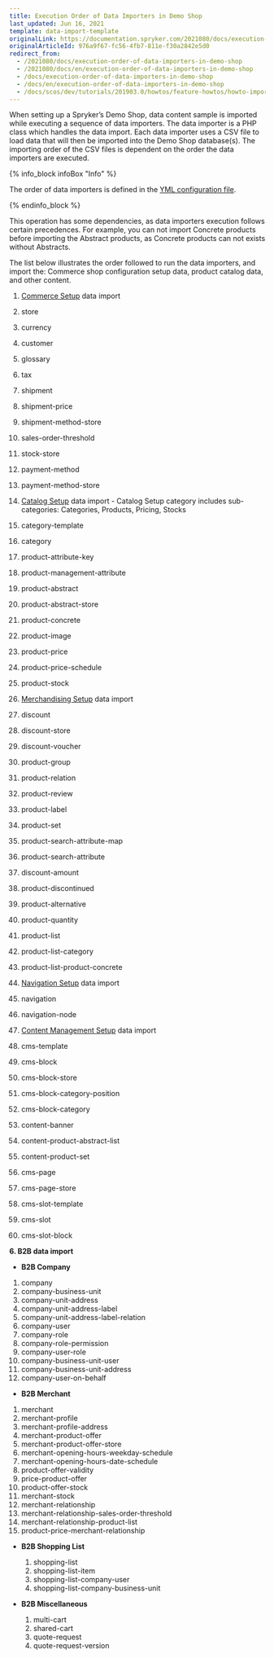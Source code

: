 ```yaml
---
title: Execution Order of Data Importers in Demo Shop
last_updated: Jun 16, 2021
template: data-import-template
originalLink: https://documentation.spryker.com/2021080/docs/execution-order-of-data-importers-in-demo-shop
originalArticleId: 976a9f67-fc56-4fb7-811e-f30a2842e5d0
redirect_from:
  - /2021080/docs/execution-order-of-data-importers-in-demo-shop
  - /2021080/docs/en/execution-order-of-data-importers-in-demo-shop
  - /docs/execution-order-of-data-importers-in-demo-shop
  - /docs/en/execution-order-of-data-importers-in-demo-shop
  - /docs/scos/dev/tutorials/201903.0/howtos/feature-howtos/howto-import-merchants-and-merchant-relations.html
---
```


When setting up a Spryker’s Demo Shop, data content sample is imported while executing a sequence of data importers. The data importer is a PHP class which handles the data import. Each data importer uses a CSV file to load data that will then be imported into the Demo Shop database(s). The importing order of the CSV files is dependent on the order the data importers are executed.

{% info_block infoBox "Info" %}

The order of data importers is defined in the [YML configuration file](/docs/scos/dev/data-import/{{page.version}}/importing-data-with-a-configuration-file.html).

{% endinfo_block %}

This operation has some dependencies, as data importers execution follows certain precedences. For example, you can not import Concrete products before importing the Abstract products, as Concrete products can not exists without Abstracts.

The list below illustrates the order followed to run the data importers, and import the: Commerce shop configuration setup data, product catalog data, and other content.

1. [Commerce Setup](/docs/scos/dev/data-import/{{page.version}}/data-import-categories/commerce-setup/commerce-setup.html) data import

  1. store
  2. currency
  3. customer
  4. glossary
  5. tax
  6. shipment
  7. shipment-price
  8. shipment-method-store
  9. sales-order-threshold
  10. stock-store
  11. payment-method
  12. payment-method-store

2. [Catalog Setup](/docs/pbc/all/product-information-management/{{page.version}}/import-and-export-data/import-product-catalog-data.html) data import - Catalog Setup category includes sub-categories: Categories, Products, Pricing, Stocks

  1. category-template
  2. category
  3. product-attribute-key
  4. product-management-attribute
  5. product-abstract
  6. product-abstract-store
  7. product-concrete
  8. product-image
  9. product-price
  10. product-price-schedule
  11. product-stock


3. [Merchandising Setup](/docs/scos/dev/data-import/{{page.version}}/data-import-categories/merchandising-setup/merchandising-setup.html) data import

  1. discount
  2. discount-store
  3. discount-voucher
  4. product-group
  5. product-relation
  6. product-review
  7. product-label
  8. product-set
  9. product-search-attribute-map
  10. product-search-attribute
  11. discount-amount
  12. product-discontinued
  13. product-alternative
  14. product-quantity
  15. product-list
  16. product-list-category
  17. product-list-product-concrete

4. [Navigation Setup](/docs/scos/dev/data-import/{{page.version}}/data-import-categories/navigation-setup/navigation-setup.html) data import

  1. navigation
  2. navigation-node

5. [Content Management Setup](/docs/scos/dev/data-import/{{page.version}}/data-import-categories/content-management/content-management.html) data import

  1. cms-template
  2. cms-block
  3. cms-block-store
  4. cms-block-category-position
  5. cms-block-category
  6. content-banner
  7. content-product-abstract-list
  8. content-product-set
  9. cms-page
  10. cms-page-store
  11. cms-slot-template
  12. cms-slot
  13. cms-slot-block

**6. B2B data import**

*  **B2B Company**

  1. company
  2. company-business-unit
  3. company-unit-address
  4. company-unit-address-label
  5. company-unit-address-label-relation
  6. company-user
  7. company-role
  8. company-role-permission
  9. company-user-role
  10. company-business-unit-user
  11. company-business-unit-address
  12. company-user-on-behalf

*  **B2B Merchant**

  1. merchant
  2. merchant-profile
  3. merchant-profile-address
  4. merchant-product-offer
  5. merchant-product-offer-store
  6. merchant-opening-hours-weekday-schedule
  7. merchant-opening-hours-date-schedule
  8. product-offer-validity
  9. price-product-offer
  10. product-offer-stock
  11. merchant-stock
  12. merchant-relationship
  13. merchant-relationship-sales-order-threshold
  14. merchant-relationship-product-list
  15. product-price-merchant-relationship

* **B2B Shopping List**

  1. shopping-list
  2. shopping-list-item
  3. shopping-list-company-user
  4. shopping-list-company-business-unit

* **B2B Miscellaneous**

  1. multi-cart
  2. shared-cart
  3. quote-request
  4. quote-request-version

